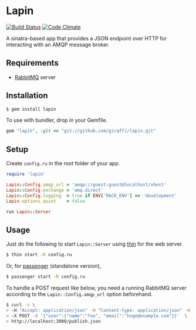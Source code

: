 # Lapin

[![Build Status](https://secure.travis-ci.org/giraffi/lapin.png?branch=master)](http://travis-ci.org/giraffi/lapin)&nbsp;[![Code Climate](https://codeclimate.com/github/giraffi/lapin.png)](https://codeclimate.com/github/giraffi/lapin)

A sinatra-based app that provides a JSON endpoint over HTTP for interacting with an AMQP message broker.

## Requirements

* [RabbitMQ](http://www.rabbitmq.com/) server

## Installation

```bash
$ gem install lapin
```

To use with bundler, drop in your Gemfile.

```ruby
gem "lapin", :git => "git://github.com/giraffi/lapin.git"
```

## Setup

Create `config.ru` in the root folder of your app.

```ruby
require 'lapin'

Lapin::Config.amqp_url = 'amqp://guest:guest@localhost/vhost'
Lapin::Config.exchange = 'amq.direct'
Lapin::Config.logging  = true if ENV['RACK_ENV'] == 'development'
Lapin.options.quiet    = false

run Lapin::Server
```

## Usage

Just do the following to start `Lapin::Server` using [thin](https://github.com/macournoyer/thin/) for the web server.

```bash
$ thin start -R config.ru
```

Or, for [passenger](http://www.modrails.com/) (standalone version),

```bash
$ passenger start -R config.ru
```

To handle a POST request like below, you need a running RabbitMQ server according to the `Lapin::Config.amqp_url` option beforehand.

```bash
$ curl -v \
> -H "Accept: application/json" -H "Content-type: application/json" -H "X-ROUTING-KEY: amqp.giraffi" \
> -X POST -d '{"user":{"name":"foo", "email":"hoge@example.com"}}'  \
> http://localhost:3000/publish.json
```
